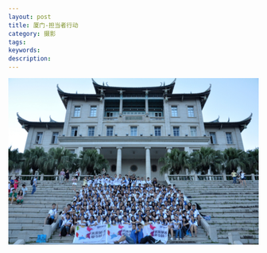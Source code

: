 ```yaml
---
layout: post
title: 厦门-担当者行动
category: 摄影
tags: 
keywords: 
description: 
---
```


![Alt text](/public/img/photography/2013xiamen.jpg)


